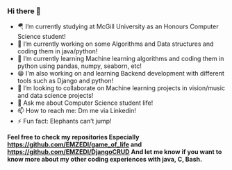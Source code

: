 ### Hi there 👋

- 🪂 I’m currently studying at McGill University as an Honours Computer Science student! 
- 🔭 I’m currently working on some Algorithms and Data structures and coding them in java/python!
- 🌱 I’m currently learning Machine learning algorithms and coding them in python using pandas, numpy, seaborn, etc!
- 😁 I'm also working on and learning Backend development with different tools such as Django and python!
- 👯 I’m looking to collaborate on Machine learning projects in vision/music and data science projects! 
- 💬 Ask me about Computer Science student life!
- 📫 How to reach me: Dm me via Linkedin!
- ⚡ Fun fact: Elephants can’t jump!

<b> Feel free to check my repositories Especially https://github.com/EMZEDI/game_of_life and https://github.com/EMZEDI/DjangoCRUD
And let me know if you want to know more about my other coding experiences with java, C, Bash.

